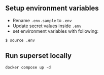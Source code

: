 ## Setup environment variables
- Rename `.env.sample` to `.env`
- Update secret values inside `.env`
- set environment variables with following:
```
$ source .env
```

## Run superset locally
```
docker compose up -d
```